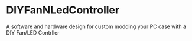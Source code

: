 # DIYFanNLedController
A software and hardware design for custom modding your PC case with a DIY Fan/LED Contrller

